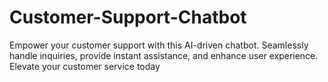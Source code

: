 # Customer-Support-Chatbot
Empower your customer support with this AI-driven chatbot. Seamlessly handle inquiries, provide instant assistance, and enhance user experience. Elevate your customer service today

